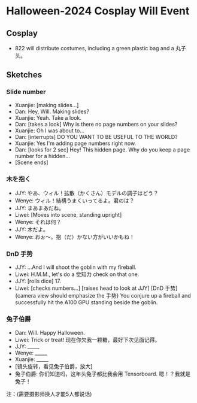 # Halloween-2024 Cosplay Will Event
## Cosplay
- 822 will distribute costumes, including a green plastic bag and a 丸子头。

## Sketches
### Slide number
- Xuanjie: [making slides...]
- Dan: Hey, Will. Making slides?
- Xuanjie: Yeah. Take a look.
- Dan: [takes a look] Why is there no page numbers on your slides?
- Xuanjie: Oh I was about to...
- Dan: [interrupts] DO YOU WANT TO BE USEFUL TO THE WORLD?
- Xuanjie: Yes I'm adding page numbers right now.
- Dan: [looks for 2 sec] Hey! This hidden page. Why do you keep a page number for a hidden...  
- [Scene ends]

### 木を抱く 
- JJY: やあ、ウィル！拡散（かくさん）モデルの調子はどう？
- Wenye: ウィル！結構うまくいってるよ。君のは？
- JJY: まあまあだね。
- Liwei: [Moves into scene, standing upright]
- Wenye: それは何？
- JJY: 木だよ。
- Wenye: おぉ〜。抱（だ）かない方がいいかもね！

### DnD 手势
- JJY: ...And I will shoot the goblin with my fireball. 
- Liwei: H.M.M., let's do a 觉知力 check on that one.
- JJY: [rolls dice] 17.
- Liwei: [checks numbers...] [raises head to look at JJY] [DnD 手势] {camera view should emphasize the 手势} You conjure up a fireball and successfully hit the A100 GPU standing beside the goblin. 

### 兔子伯爵
- Dan: Will. Happy Halloween.
- Liwei: Trick or treat! 现在你欠我一颗糖，最好下次见面记得。
- JJY: _____
- Wenye: _____
- Xuanjie: _____
- [镜头旋转，看见兔子伯爵，放大]
- 兔子伯爵: 你们知道吗，这年头兔子都比我会用 Tensorboard. 嗯！？我就是兔子！

注：(需要摄影师换人才能5人都说话)
